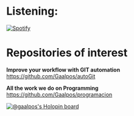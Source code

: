 # Listening:

[![Spotify](https://novatorem-o0bz0najk-gaalpos.vercel.app/api/spotify)](https://open.spotify.com/user/gabripazos13)

# Repositories of interest

**Improve your workflow with GIT automation** https://github.com/Gaalpos/autoGit

**All the work we do on Programming** https://github.com/Gaalpos/programacion

[![@gaalpos's Holopin board](https://holopin.io/api/user/board?user=gaalpos)](https://holopin.io/@gaalpos)


